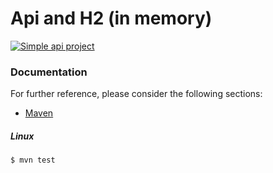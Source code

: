 # Api and H2 (in memory)

[![Simple api project](https://img.youtube.com/vi/zE6GxedHJ2E/default.jpg)](https://youtu.be/PzGHZd4-dfA)

### Documentation
For further reference, please consider the following sections:

* [Maven](https://maven.apache.org/guides/index.html)

##### Linux
```$xslt
$ mvn test
```


